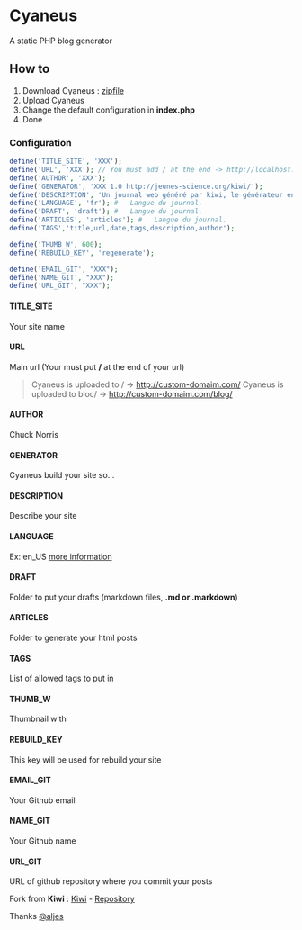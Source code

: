 # Cyaneus

A static PHP blog generator

## How to

1. Download Cyaneus : [zipfile](https://github.com/dhoko/cyaneus/archive/master.zip)
2. Upload Cyaneus
3. Change the default configuration in **index.php**
4. Done


### Configuration 


```PHP
define('TITLE_SITE', 'XXX');
define('URL', 'XXX'); // You must add / at the end -> http://localhost:8042/
define('AUTHOR', 'XXX');
define('GENERATOR', 'XXX 1.0 http://jeunes-science.org/kiwi/');
define('DESCRIPTION', 'Un journal web généré par kiwi, le générateur endémique.');
define('LANGUAGE', 'fr'); #   Langue du journal.
define('DRAFT', 'draft'); #   Langue du journal.
define('ARTICLES', 'articles'); #   Langue du journal.
define('TAGS','title,url,date,tags,description,author');

define('THUMB_W', 600);
define('REBUILD_KEY', 'regenerate');

define('EMAIL_GIT', "XXX");
define('NAME_GIT', "XXX");
define('URL_GIT', "XXX");
```

#### TITLE_SITE

Your site name

#### URL

Main url (Your must put  **/** at the end of your url)
> Cyaneus is uploaded to / -> http://custom-domaim.com/ 
> Cyaneus is uploaded to bloc/ -> http://custom-domaim.com/blog/

#### AUTHOR

Chuck Norris

#### GENERATOR

Cyaneus build your site so...

#### DESCRIPTION

Describe your site

#### LANGUAGE

Ex: en_US [more information](http://xml.coverpages.org/iso639a.html)

#### DRAFT

Folder to put your drafts (markdown files, **.md or .markdown**)

#### ARTICLES

Folder to generate your html posts

#### TAGS

List of allowed tags to put in <head>

#### THUMB_W

Thumbnail with

#### REBUILD_KEY

This key will be used for rebuild your site 

#### EMAIL_GIT

Your Github email

#### NAME_GIT

Your Github name

#### URL_GIT

URL of github repository where you commit your posts

Fork from **Kiwi** : [Kiwi](http://jeunes-science.org/kiwi/) - [Repository](http://darcsden.com/aljes/kiwi-0)

Thanks [@aljes](https://twitter.com/aljes)

